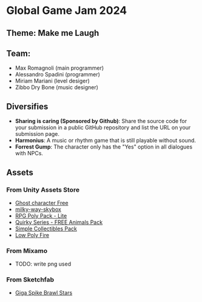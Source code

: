 # Global Game Jam 2024

##  Theme: Make me Laugh

## Team: 
- Max Romagnoli (main programmer)
- Alessandro Spadini (programmer)
- Miriam Mariani (level desiger)
- Zibbo Dry Bone (music designer)

## Diversifies
- **Sharing is caring (Sponsored by Github)**: Share the source code for your submission in a public GitHub repository and list the URL on your submission page.
- **Harmonius**: A music or rhythm game that is still playable without sound.
- **Forrest Gump**: The character only has the "Yes" option in all dialogues with NPCs.

## Assets

### From Unity Assets Store
- [Ghost character Free](https://assetstore.unity.com/packages/3d/characters/creatures/ghost-character-free-267003)
- [milky-way-skybox](https://assetstore.unity.com/packages/2d/textures-materials/milky-way-skybox-94001)
- [RPG Poly Pack - Lite](https://assetstore.unity.com/packages/3d/environments/landscapes/rpg-poly-pack-lite-148410)
- [Quirky Series - FREE Animals Pack](https://assetstore.unity.com/packages/3d/characters/animals/quirky-series-free-animals-pack-178235)
- [Simple Collectibles Pack](https://assetstore.unity.com/packages/3d/props/simple-collectibles-pack-123092)
- [Low Poly Fire](https://assetstore.unity.com/packages/vfx/particles/fire-explosions/low-poly-fire-244190)

### From Mixamo
- TODO: write png used

### From Sketchfab
- [Giga Spike Brawl Stars](https://sketchfab.com/3d-models/giga-spike-brawl-stars-99e24d68c1644cefbc358666645dd5f9)
